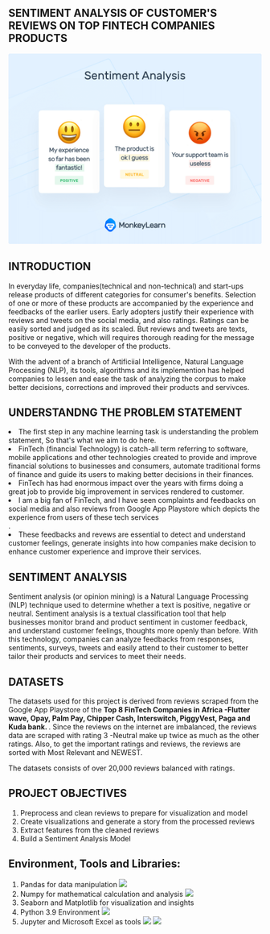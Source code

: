## SENTIMENT ANALYSIS OF CUSTOMER'S REVIEWS ON TOP FINTECH COMPANIES PRODUCTS 

![image](sentiment.png)

## INTRODUCTION
<p>In everyday life, companies(technical and non-technical) and start-ups release products of different categories for consumer's benefits. Selection of one or more of these products are accompanied by the experience and feedbacks of the earlier users. Early adopters justify their experience with reviews and tweets on the social media, and also ratings. Ratings can be easily sorted and judged as its scaled. But reviews and tweets are texts, positive or negative, which will requires thorough reading for the message to be conveyed to the developer of the products.</p>

<p> With the advent of a branch of Artificiial Intelligence, Natural Language Processing (NLP), its tools, algorithms and its implemention has helped companies to lessen and ease the task of analyzing the corpus to make better decisions, corrections and improved their products and servivces.</p>

## UNDERSTANDNG THE PROBLEM STATEMENT
<li>The first step in any machine learning task is understanding the problem statement, So that's what we aim to do here. </li>
<li> FinTech (financial Technology) is catch-all term referring to software, mobile applications and other technologies created to provide and improve financial solutions to businesses and consumers, automate traditional forms of finance and guide its users to making better decisions in their finances. </li>
<li>FinTech has had enormous impact over the years with firms doing a great job to provide big improvement in services rendered to customer. </li>
<li>I am a big fan of FinTech, and I have seen complaints and feedbacks on social media and also reviews from Google App Playstore which depicts the experience from users of these tech services </li>.
<li>These feedbacks and revews are essential to detect and understand customer feelings, generate insights into how companies make decision to enhance customer experience and improve their services. </li>

## SENTIMENT ANALYSIS
<p> Sentiment analysis (or opinion mining) is a Natural Language Processing (NLP) technique used to determine whether a text is positive, negative or neutral. Sentiment analysis is a textual classification tool that help businesses monitor brand and product sentiment in customer feedback, and understand customer feelings, thoughts more openly than before. With this technology, companies can analyze feedbacks from responses, sentiments, surveys, tweets and easily attend to their customer to better tailor their products and services to meet their needs. </p>

## DATASETS
<p> The datasets used for this project is derived from reviews scraped from the Google App Playstore of the <b> Top 8 FinTech Companies in Africa -Flutter wave,  Opay, Palm Pay, Chipper Cash, Interswitch, PiggyVest, Paga and Kuda bank. </b>.
Since the reviews on the internet are imbalanced, the reviews data are scraped with rating 3 -Neutral make up twice as much as the other ratings. Also, to get the important ratings and reviews, the reviews are sorted with Most Relevant and NEWEST.</p> 

<p> The datasets consists of over 20,000 reviews balanced with ratings. </p> 

## PROJECT OBJECTIVES
1. Preprocess and clean reviews to prepare for visualization and model
2. Create visualizations and generate a story from the processed reviews
3. Extract features from the cleaned reviews
4. Build a Sentiment Analysis Model

## Environment, Tools and Libraries:
1.	Pandas for data manipulation <img src="https://img.shields.io/badge/pandas-%23150458.svg?style=for-the-badge&logo=pandas&logoColor=white">
2.	Numpy for mathematical calculation and analysis <img src="https://img.shields.io/badge/numpy-%23013243.svg?style=for-the-badge&logo=numpy&logoColor=white">
3.	Seaborn and Matplotlib for visualization and insights
4.	Python 3.9 Environment <img src="https://img.shields.io/badge/python-%2314354C.svg?style=for-the-badge&logo=python&logoColor=white">
5.	Jupyter and Microsoft Excel as tools <img src="https://img.shields.io/badge/Microsoft_Excel-217346?style=for-the-badge&logo=microsoft-excel&logoColor=white"> <img src="https://img.shields.io/badge/Jupyter-F37626.svg?&style=for-the-badge&logo=Jupyter&logoColor=white" >